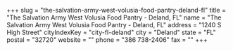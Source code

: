 +++
slug = "the-salvation-army-west-volusia-food-pantry-deland-fl"
title = "The Salvation Army West Volusia Food Pantry - Deland, FL"
name = "The Salvation Army West Volusia Food Pantry - Deland, FL"
address = "1240 S High Street"
cityIndexKey = "city-fl-deland"
city = "Deland"
state = "FL"
postal = "32720"
website = ""
phone = "386 738-2406"
fax = ""
+++
